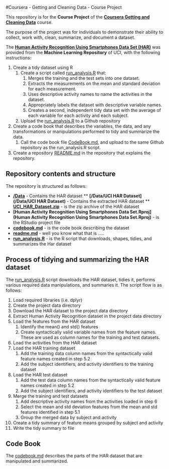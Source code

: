 #Coursera - Getting and Cleaning Data - Course Project

This repository is for the **Course Project** of the 
**<a href="https://www.coursera.org/course/getdata" target="_blank">Coursera Getting and Cleaning Data</a>** course.

The purpose of the project was for individuals to demonstrate their ability to collect, work with, clean, summarize, and document a dataset. 

The **<a href="http://archive.ics.uci.edu/ml/datasets/Human+Activity+Recognition+Using+Smartphones" target="_blank">Human Activity Recognition Using Smartphones Data Set (HAR)</a>** was provided from the **Machine Learning Repository** of UCI, with the following instructions:

1. Create a tidy dataset using R
    1. Create a script called [run_analysis.R](run_analysis.R) that:
        1. Merges the training and the test sets into one dataset.
        2. Extracts the measurements on the mean and standard deviation for each measurement.
        3. Uses descriptive activity names to name the activities in the dataset.
        4. Appropriately labels the dataset with descriptive variable names.
        5. Creates a second, independent tidy data set with the average of each variable for each activity and each subject.
    2. Upload the [run_analysis.R](run_analysis.R) to a Github repository
2. Create a code book that describes the variables, the data, and any transformations or manipulations performed to tidy and summarize the data.
    1. Call the code book file [CodeBook.md](codebook.md), and upload to the same Github repository as the run_analysis.R script.
3. Create a repository [README.md](readme.md) in the repository that explains the repository.

## Repository contents and structure
The repository is structured as follows:

* **[/Data](Data)** - Contains the HAR dataset
** **[/Data/UCI HAR Dataset](/Data/UCI HAR Dataset)** - Contains the extracted HAR dataset
** **[UCI_HAR_Dataset.zip](UCI_HAR_Dataset.zip)** - is the zip archive of the HAR dataset
* **[Human Activity Recognition Using Smartphones Data Set.Rproj](Human Activity Recognition Using Smartphones Data Set.Rproj)** - is the RStudio project file
* **[codebook.md](codebook.md)** - is the code book describing the dataset
* **[readme.md](readme.md)** - well you know what that is .....
* **[run_analysis.R](run_analysis.R)** - is the R script that downloads, shapes, tidies, and summarizes the Har dataset

## Process of tidying and summarizing the HAR dataset
The [run_analysis.R](run_analysis.R) script downloads the HAR dataset, tidies it, performs various required data manipulations, and summaries it. The script flow is as follows:

1. Load required libraries (i.e. dplyr)
2. Create the project data directory
3. Download the HAR dataset to the project data directory
4. Extract Human Activity Recognition dataset in the project data directory
5. Load the features from the HAR dataset
    1. Identify the mean() and std() features
    2. Create syntactically valid variable names from the feature names. These are used as column names for the training and test datasets.
6. Load the activities from the HAR dataset
7. Load the HAR training dataset
    1. Add the training data column names from the syntactically valid feature names created in step 5.2
    2. Add the subject identifiers, and activity identifiers to the training dataset
8. Load the HAR test dataset
    1. Add the test data column names from the syntactically valid feature names created in step 5.2
    2. Add the subject identifiers, and activity identifiers to the test dataset
9. Merge the training and test datasets
    1. Add descriptive activity names from the activities loaded in step 6
    2. Select the mean and std deviation features from the mean and std features identified in step 5.1
    3. Group the merged data by subject and activity
10. Create a tidy summary of feature means grouped by subject and activity
11. Write the tidy summary to file

## Code Book
The [codebook.md](codebook.md) describes the parts of the HAR dataset that are manipulated and summarized.
